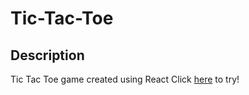 # Tic-Tac-Toe

## Description

Tic Tac Toe game created using React
Click [here](http://ttc-toe.surge.sh/) to try!
